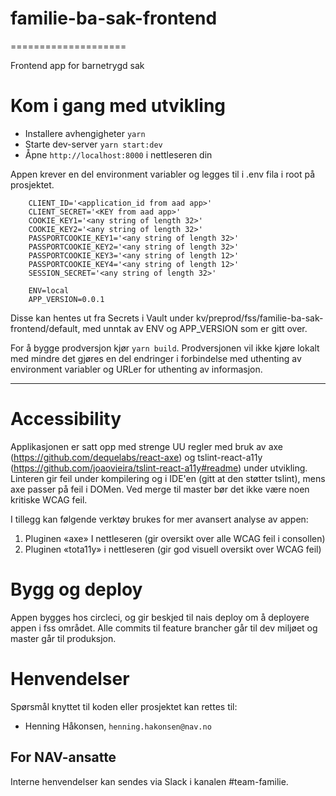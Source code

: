 # familie-ba-sak-frontend
====================

Frontend app for barnetrygd sak

# Kom i gang med utvikling

* Installere avhengigheter `yarn`
* Starte dev-server `yarn start:dev`
* Åpne `http://localhost:8000` i nettleseren din

Appen krever en del environment variabler og legges til i .env fila i root på prosjektet.  
```
    CLIENT_ID='<application_id from aad app>'
    CLIENT_SECRET='<KEY from aad app>'
    COOKIE_KEY1='<any string of length 32>'
    COOKIE_KEY2='<any string of length 32>'
    PASSPORTCOOKIE_KEY1='<any string of length 32>'
    PASSPORTCOOKIE_KEY2='<any string of length 32>'
    PASSPORTCOOKIE_KEY3='<any string of length 12>'
    PASSPORTCOOKIE_KEY4='<any string of length 12>'
    SESSION_SECRET='<any string of length 32>'
    
    ENV=local
    APP_VERSION=0.0.1
```
Disse kan hentes ut fra Secrets i Vault under kv/preprod/fss/familie-ba-sak-frontend/default, med unntak av ENV og APP_VERSION som er gitt over.

For å bygge prodversjon kjør `yarn build`. Prodversjonen vil ikke kjøre lokalt med mindre det gjøres en del endringer i forbindelse med uthenting av environment variabler og URLer for uthenting av informasjon.

---

# Accessibility

Applikasjonen er satt opp med strenge UU regler med bruk av axe (https://github.com/dequelabs/react-axe) og tslint-react-a11y (https://github.com/joaovieira/tslint-react-a11y#readme) under utvikling. Linteren gir feil under kompilering og i IDE'en (gitt at den støtter tslint), mens axe passer på feil i DOMen. Ved merge til master bør det ikke være noen kritiske WCAG feil.

I tillegg kan følgende verktøy brukes for mer avansert analyse av appen:
1. Pluginen «axe» I nettleseren (gir oversikt over alle WCAG feil i consollen)
2. Pluginen «tota11y» i nettleseren (gir god visuell oversikt over WCAG feil)

# Bygg og deploy
Appen bygges hos circleci, og gir beskjed til nais deploy om å deployere appen i fss området. Alle commits til feature brancher går til dev miljøet og master går til produksjon.

# Henvendelser

Spørsmål knyttet til koden eller prosjektet kan rettes til:

* Henning Håkonsen, `henning.hakonsen@nav.no`

## For NAV-ansatte

Interne henvendelser kan sendes via Slack i kanalen #team-familie.
